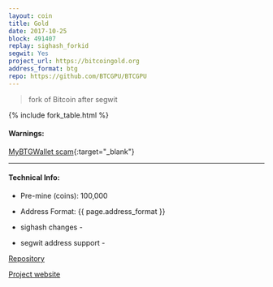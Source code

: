 ```yaml
---
layout: coin
title: Gold
date: 2017-10-25
block: 491407
replay: sighash_forkid
segwit: Yes
project_url: https://bitcoingold.org
address_format: btg
repo: https://github.com/BTCGPU/BTCGPU
---
```


>fork of Bitcoin after segwit

{% include fork_table.html %}

#### Warnings:

[MyBTGWallet scam](http://bitcoinist.com/bitcoin-gold-releases-statement-mybtgwallet-scam/){:target="_blank"}

----

#### Technical Info:

- Pre-mine (coins): 100,000

- Address Format: {{ page.address_format }}

- sighash changes - <a href="https://github.com/BTCGPU/BTCGPU/pull/109/"><i class="fa fa-external-link" aria-hidden="true"></i></a>

- segwit address support - <a href="https://github.com/BTCGPU/BTCGPU/issues/215"><i class="fa fa-external-link" aria-hidden="true"></i></a>

<a href="{{ page.repo }}" target="_blank">Repository <i class="fa fa-external-link" aria-hidden="true"></i></a>

<a href="{{ page.project_url }}" target="_blank">Project website <i class="fa fa-external-link" aria-hidden="true"></i></a>
